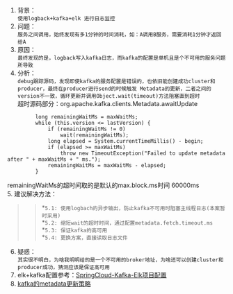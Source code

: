 1. 背景： <br>
 `使用logback+kafka+elk 进行日志监控`<br>
2. 问题：<br>
  `服务之间调用，始终发现有多1分钟的时间消耗，如：A调用B服务，需要消耗1分钟才返回给A`<br>
3. 原因：<br>
  `最终发现的是，logback写入kafka日志，而kafka的配置是单机且是个不可用的服务问题所导致`<br>
4. 分析：<br>
  `debug跟踪源码，发现即使kafka的服务配置是错误的，也依旧能创建成功cluster和producer，最终在producer进行send的时候触发
  Metadata的更新，二者之间的version不一致，循环更新并调用Object.wait(timeout)方法阻塞直到超时`<br>
  超时源码部分：org.apache.kafka.clients.Metadata.awaitUpdate<br>
  ``` 
           long remainingWaitMs = maxWaitMs;
           while (this.version <= lastVersion) {
               if (remainingWaitMs != 0)
                   wait(remainingWaitMs);
               long elapsed = System.currentTimeMillis() - begin;
               if (elapsed >= maxWaitMs)
                   throw new TimeoutException("Failed to update metadata after " + maxWaitMs + " ms.");
               remainingWaitMs = maxWaitMs - elapsed;
           }
   ```
   remainingWaitMs的超时间取的是默认的max.block.ms时间 60000ms<br>
5. 建议解决方法： <br>
 >>*`5.1: 使用logbach的异步输出，防止kafka不可用时阻塞主线程日志(本案暂时采用)`<br>
 >>*`5.2: 缩短wait的超时时间，通过配置metadata.fetch.timeout.ms`<br>
 >>*`5.3: 保证kafka的高可用`<br>
 >>*`5.4: 更换方案，直接读取日志文件`<br>
6. 疑惑：<br>
   `其实很不明白，为啥我明明给的是一个不可用的broker地址，为啥还可以创建cluster和producer成功，猜测应该是保证高可用`<br>
7. elk+kafka配置参考：[SpringCloud-Kafka-Elk项目配置](https://github.com/Xlinlin/spring-cloud-demo/tree/master/SpringCloud-Kafka-Elk)<br>
8. [kafka的metadata更新策略](https://blog.csdn.net/chunlongyu/article/details/52622422)<br>
   

